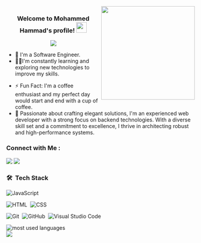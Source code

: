 
<img width="250" align="right" src="https://c.tenor.com/_DOBjnGspYAAAAAM/code-coding.gif">

<h3 align="center">
  Welcome to Mohammed Hammad's profile!
  <img src="https://media.giphy.com/media/hvRJCLFzcasrR4ia7z/giphy.gif" width="28">
</h3>

<!-- Typing SVG by DenverCoder1 - https://github.com/DenverCoder1/readme-typing-svg -->
<p align="center">
  <a href="https://github.com/DenverCoder1/readme-typing-svg"><img src="https://readme-typing-svg.herokuapp.com/?lines=Back-end%20developer;Always%20learning%20new%20things&font=Fira%20Code&center=true&width=440&height=45&color=f75c7e&vCenter=true&size=22"></a>
</p> 

- 🏢 I'm a Software Engineer.
- 👨‍💻I'm constantly learning and exploring new technologies to improve my skills.
<!-- 💬 Ask me about my experience with JavaScript, ReactJS, and NodeJS, or anything related to web development.-->
- ⚡ Fun Fact: I'm a coffee enthusiast and my perfect day would start and end with a cup of coffee.
- 💬 Passionate about crafting elegant solutions, I'm an experienced web developer with a strong focus on backend technologies. With a diverse skill set and a commitment to excellence, I thrive in architecting robust and high-performance systems.

### Connect with Me :

<a href="https://www.linkedin.com/in/hammad8/" target="_blank"><img src="https://img.shields.io/badge/-Mohammed%20Hammad-0077B5?style=for-the-badge&logo=Linkedin&logoColor=white"/></a>
<a href="https://www.facebook.com/hammad60/" target="_blank"><img src="https://img.shields.io/badge/-Mohammed%20Hammad-385490?style=for-the-badge&logo=facebook&logoColor=white"/></a>
<!--<a href="https://t.me/YousefMohamed01" target="_blank"><img src="https://img.shields.io/badge/-Yousef%20Dergham-0077B5?style=for-the-badge&logo=Telegram&logoColor=white"/></a>-->
### 🛠 &nbsp;Tech Stack
![JavaScript](https://img.shields.io/badge/-JavaScript-05122A?style=flat&logo=javascript)&nbsp;
<!--![Bootstrap](https://img.shields.io/badge/-Bootstrap-05122A?style=flat&logo=bootstrap&logoColor=563D7C)&nbsp;-->
![HTML](https://img.shields.io/badge/-HTML-05122A?style=flat&logo=HTML5)&nbsp;
![CSS](https://img.shields.io/badge/-CSS-05122A?style=flat&logo=CSS3&logoColor=1572B6)&nbsp;
<!--![React.js](https://img.shields.io/badge/-React-05122A?style=flat&logo=react)-->
<!--![Node.js](https://img.shields.io/badge/-Node.js-05122A?style=flat&logo=node.js&logoColor=339933)&nbsp;-->
![Git](https://img.shields.io/badge/-Git-05122A?style=flat&logo=git)&nbsp;
![GitHub](https://img.shields.io/badge/-GitHub-05122A?style=flat&logo=github)&nbsp;
![Visual Studio Code](https://img.shields.io/badge/-Visual%20Studio%20Code-05122A?style=flat&logo=visual-studio-code&logoColor=007ACC)&nbsp;
<!--![Sass](https://img.shields.io/badge/-Sass-05122A?style=flat&logo=sass)&nbsp;-->
<!--![GraphQL](https://img.shields.io/badge/-GraphQL-05122A?style=flat&logo=GraphQL)&nbsp;-->
<!--![MongoDB](https://img.shields.io/badge/-MongoDB-05122A?style=flat&logo=MongoDB)&nbsp;-->
<!--![Python](https://img.shields.io/badge/-Python%20-05122A?style=flat&logo=python)&nbsp;-->




<img align="left" src="https://github-readme-stats.vercel.app/api/top-langs?username=yousefdergham&show_icons=true&locale=en&layout=compact&theme=radical" alt="most used languages" />
<br>
<a href="https://komarev.com/ghpvc/?username=yousefdergham&style=for-the-badge">
    <img src="https://komarev.com/ghpvc/?username=yousefdergham&style=for-the-badge">
</a>
